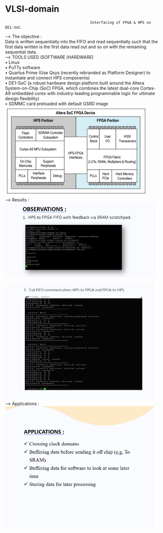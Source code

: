 # VLSI-domain
                                           Interfacing of FPGA & HPS on DE1-SoC.

--> The objective : <br>
Data is written sequentially into the FIFO and read sequentially such that the first 
data written is the first data read out and so on with the remaining sequential data.
<br>
--> TOOLS USED (SOFTWARE /HARDWARE)<br>
• Linux<br>
• PuTTy software<br>
• Quartus Prime (Use Qsys (recently rebranded as Platform Designer) to instantiate and connect HPS 
components)<br>
• DE1-SoC (a robust hardware design platform built around the Altera System-on-Chip (SoC) FPGA, which 
combines the latest dual-core Cortex-A9 embedded cores with industry-leading programmable logic for 
ultimate design flexibility)<br>
• SDMMC card preloaded with default GSRD image
<br>
![](https://github.com/nainshree-raj/VLSI-domain/blob/main/Block%20diagram.png)
<br>
--> Results :
<br>
![](https://github.com/nainshree-raj/VLSI-domain/blob/main/Screenshot%20(19).png)
<br>
![]()
<br>
![](https://github.com/nainshree-raj/VLSI-domain/blob/main/Screenshot%20(21).png)
<br>
--> Applications :
<br>
![](https://github.com/nainshree-raj/VLSI-domain/blob/main/Screenshot%20(18).png)
